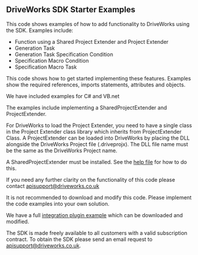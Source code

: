 ## DriveWorks SDK Starter Examples
This code shows examples of how to add functionality to DriveWorks using the SDK.
Examples include:
* Function using a Shared Project Extender and Project Extender
* Generation Task
* Generation Task Specification Condition
* Specification Macro Condition
* Specification Macro Task

This code shows how to get started implementing these features. Examples show the required references, imports statements, attributes and objects.

We have included examples for C# and VB.net 

The examples include implementing a SharedProjectExtender and ProjectExtender.

For DriveWorks to load the Project Extender, you need to have a single class in the Project Extender class library which inherits from ProjectExtender Class.
A ProjectExtender can be loaded into DriveWorks by placing the DLL alongside the DriveWorks Project file (.driveprojx).
The DLL file name must be the same as the DriveWorks Project name.

A SharedProjectExtender must be installed. See the [help file](https://docs.driveworkspro.com/Topic/HowToManuallyInstallAPlugin) for how to do this.

If you need any further clarity on the functionality of this code please contact apisupport@driveworks.co.uk

It is not recommended to download and modify this code. Please implement the code examples into your own solution.

We have a full [integration plugin example](https://github.com/DriveWorks/Labs-Integration-Example) which can be downloaded and modified. 

The SDK is made freely available to all customers with a valid subscription contract.
To obtain the SDK please send an email request to apisupport@driveworks.co.uk.